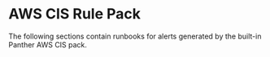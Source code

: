 # AWS CIS Rule Pack

The following sections contain runbooks for alerts generated by the built-in Panther AWS CIS pack.
